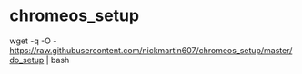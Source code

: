 # chromeos_setup

wget -q -O - https://raw.githubusercontent.com/nickmartin607/chromeos_setup/master/do_setup | bash
